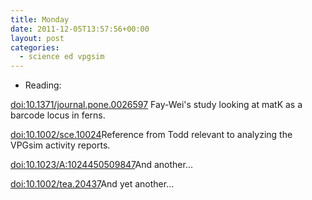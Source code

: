 ```yaml
---
title: Monday
date: 2011-12-05T13:57:56+00:00
layout: post
categories:
  - science ed vpgsim
---
```

  * Reading:

<a href="http://doi.org/10.1371/journal.pone.0026597">doi:10.1371/journal.pone.0026597</a> Fay-Wei's study looking at matK as a barcode locus in ferns.

<a href="http://doi.org/10.1002/sce.10024">doi:10.1002/sce.10024</a>Reference from Todd relevant to analyzing the VPGsim activity reports.

<a href="http://doi.org/10.1023/A:1024450509847">doi:10.1023/A:1024450509847</a>And another...

<a href="http://doi.org/10.1002/tea.20437">doi:10.1002/tea.20437</a>And yet another...
